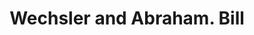 ---
doi: 10.7916/D8863TGX
date_other: '1880'
date_other_textual: 1880-1889
form: printed ephemera
genre:
- Invoices
name:
- Wechsler and Abraham
object_in_context_url: https://biggert.cul.columbia.edu/items/view/ave_biggert_00872
subject_hierarchical_geographic:
- New York, New York, United States
subject_name:
- Wechsler and Abraham
title: Wechsler and Abraham. Bill
sort_title: Wechsler and Abraham. Bill
call_number: ave_biggert_00872
coordinates:
- 40.69277777777778,-73.99027777777778
pid: ave_biggert_00872
identifiers: ave_biggert_00872
thumbnail: https://derivativo-1.library.columbia.edu/iiif/2/ldpd:345863/full/!256,256/0/native.jpg
permalink: /biggert/ave_biggert_00872/
layout: iiif-image-page
---